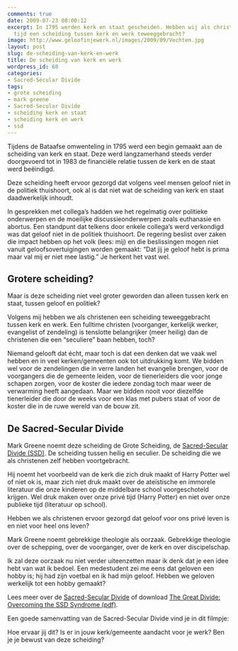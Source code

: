 ```yaml
---
comments: true
date: 2009-07-23 08:00:12
excerpt: In 1795 werden kerk en staat gescheiden. Hebben wij als christenen in onze
  tijd een scheiding tussen kerk en werk teweeggebracht?
image: http://www.geloofinjewerk.nl/images/2009/09/Vechten.jpg
layout: post
slug: de-scheiding-van-kerk-en-werk
title: De scheiding van kerk en werk
wordpress_id: 68
categories:
- Sacred-Secular Divide
tags:
- grote scheiding
- mark greene
- Sacred-Secular Divide
- scheiding kerk en staat
- scheiding kerk en werk
- ssd
---
```


Tijdens de Bataafse omwenteling in 1795 werd een begin gemaakt aan de scheiding van kerk en staat. Deze werd langzamerhand steeds verder doorgevoerd tot in 1983 de financiële relatie tussen de kerk en de staat werd beëindigd.

Deze scheiding heeft ervoor gezorgd dat volgens veel mensen geloof niet in de politiek thuishoort, ook al is dat niet wat de scheiding van kerk en staat daadwerkelijk inhoudt.

In gesprekken met collega’s hadden we het regelmatig over politieke onderwerpen en de moeilijke discussieonderwerpen zoals euthanasie en abortus. Een standpunt dat telkens door enkele collega’s werd verkondigd was dat geloof niet in de politiek thuishoort. De regering beslist over zaken die impact hebben op het volk (lees: mij) en die beslissingen mogen niet vanuit geloofsovertuigingen worden gemaakt: “Dat jij je geloof hebt is prima maar val mij er niet mee lastig.” Je herkent het vast wel.



## Grotere scheiding?


Maar is deze scheiding niet veel groter geworden dan alleen tussen kerk en staat, tussen geloof en politiek?

Volgens mij hebben we als christenen een scheiding teweeggebracht tussen kerk en werk. Een fulltime christen (voorganger, kerkelijk werker, evangelist of zendeling) is tenslotte belangrijker (meer heilig) dan de christenen die een “seculiere” baan hebben, toch?

Niemand gelooft dat écht, maar toch is dat een denken dat we vaak wel hebben en in veel kerken/gemeenten ook tot uitdrukking komt. We bidden wel voor de zendelingen die in verre landen het evangelie brengen, voor de voorgangers die de gemeente leiden, voor de tienerleiders die voor jonge schapen zorgen, voor de koster die iedere zondag toch maar weer de verwarming heeft aangedaan. Maar we bidden nooit voor diezelfde tienerleider die door de weeks voor een klas met pubers staat of voor de koster die in de ruwe wereld van de bouw zit.



## De Sacred-Secular Divide


Mark Greene noemt deze scheiding de Grote Scheiding, de [Sacred-Secular Divide (SSD)](/ssd/). De scheiding tussen heilig en seculier. De scheiding die we als christenen zelf hebben voortgebracht.

Hij noemt het voorbeeld van de kerk die zich druk maakt of Harry Potter wel of niet ok is, maar zich niet druk maakt over de ateïstische en immorele literatuur die onze kinderen op de middelbare school voorgeschoteld krijgen. Wel druk maken over onze privé tijd (Harry Potter) en niet over onze publieke tijd (literatuur op school).

Hebben we als christenen ervoor gezorgd dat geloof voor ons privé leven is en niet voor heel ons leven?

Mark Greene noemt gebrekkige theologie als oorzaak. Gebrekkige theologie over de schepping, over de voorganger, over de kerk en over discipelschap. 

Ik zal deze oorzaak nu niet verder uiteenzetten maar ik denk dat je een idee hebt van wat ik bedoel. Een medestudent zei me eens dat geloven een hobby is; hij had zijn voetbal en ik had mijn geloof. Hebben we geloven werkelijk tot een hobby gemaakt?

Lees meer over de [Sacred-Secular Divide](/ssd/) of download [The Great Divide: Overcoming the SSD Syndrome (pdf)](http://www.licc.org.uk/uploaded_media/1233749360-The%20Great%20Divide.pdf).

Een goede samenvatting van de Sacred-Secular Divide vind je in dit filmpje:



Hoe ervaar jij dit? Is er in jouw kerk/gemeente aandacht voor je werk? Ben je je bewust van deze scheiding?
